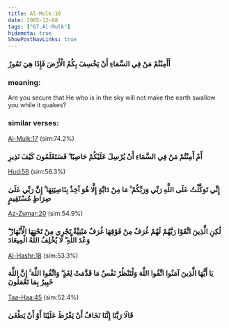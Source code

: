 ```yaml
---
title: Al-Mulk:16
date: 2005-12-08
tags: ["67.Al-Mulk"]
hidemeta: true 
ShowPostNavLinks: true 
---
```

### أَأَمِنْتُمْ مَنْ فِي السَّمَاءِ أَنْ يَخْسِفَ بِكُمُ الْأَرْضَ فَإِذَا هِيَ تَمُورُ
### meaning: 
Are you secure that He who is in the sky will not make the earth swallow you while it quakes?
### similar verses: 

[Al-Mulk:17](/67/17) (sim:74.2%)

### أَمْ أَمِنْتُمْ مَنْ فِي السَّمَاءِ أَنْ يُرْسِلَ عَلَيْكُمْ حَاصِبًا ۖ فَسَتَعْلَمُونَ كَيْفَ نَذِيرِ

[Hud:56](/11/56) (sim:56.3%)

### إِنِّي تَوَكَّلْتُ عَلَى اللَّهِ رَبِّي وَرَبِّكُمْ ۚ مَا مِنْ دَابَّةٍ إِلَّا هُوَ آخِذٌ بِنَاصِيَتِهَا ۚ إِنَّ رَبِّي عَلَىٰ صِرَاطٍ مُسْتَقِيمٍ

[Az-Zumar:20](/39/20) (sim:54.9%)

### لَٰكِنِ الَّذِينَ اتَّقَوْا رَبَّهُمْ لَهُمْ غُرَفٌ مِنْ فَوْقِهَا غُرَفٌ مَبْنِيَّةٌ تَجْرِي مِنْ تَحْتِهَا الْأَنْهَارُ ۖ وَعْدَ اللَّهِ ۖ لَا يُخْلِفُ اللَّهُ الْمِيعَادَ

[Al-Hashr:18](/59/18) (sim:53.3%)

### يَا أَيُّهَا الَّذِينَ آمَنُوا اتَّقُوا اللَّهَ وَلْتَنْظُرْ نَفْسٌ مَا قَدَّمَتْ لِغَدٍ ۖ وَاتَّقُوا اللَّهَ ۚ إِنَّ اللَّهَ خَبِيرٌ بِمَا تَعْمَلُونَ

[Taa-Haa:45](/20/45) (sim:52.4%)

### قَالَا رَبَّنَا إِنَّنَا نَخَافُ أَنْ يَفْرُطَ عَلَيْنَا أَوْ أَنْ يَطْغَىٰ
